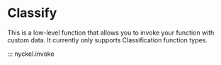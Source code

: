 # Classify

This is a low-level function that allows you to invoke your function with custom data. It currently only supports Classification function types.

::: nyckel.invoke
